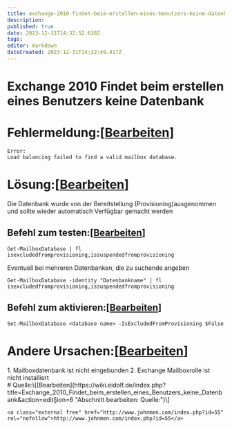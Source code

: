 ```yaml
---
title: exchange-2010-findet-beim-erstellen-eines-benutzers-keine-datenbank
description: 
published: true
date: 2023-12-31T14:32:52.638Z
tags: 
editor: markdown
dateCreated: 2023-12-31T14:32:49.417Z
---
```


# Exchange 2010 Findet beim erstellen eines Benutzers keine Datenbank

# <span class="mw-headline" id="bkmrk-fehlermeldung%3A">Fehlermeldung:</span><span class="mw-editsection"><span class="mw-editsection-bracket">\[</span>[Bearbeiten](https://wiki.eidolf.de/index.php?title=Exchange_2010_Findet_beim_erstellen_eines_Benutzers_keine_Datenbank&action=edit&section=1 "Abschnitt bearbeiten: Fehlermeldung:")<span class="mw-editsection-bracket">\]</span></span>

```
Error:
Load balancing failed to find a valid mailbox database.
```

# <span id="bkmrk-"></span><span class="mw-headline" id="bkmrk-l%C3%B6sung%3A">Lösung:</span><span class="mw-editsection"><span class="mw-editsection-bracket">\[</span>[Bearbeiten](https://wiki.eidolf.de/index.php?title=Exchange_2010_Findet_beim_erstellen_eines_Benutzers_keine_Datenbank&action=edit&section=2 "Abschnitt bearbeiten: Lösung:")<span class="mw-editsection-bracket">\]</span></span>

Die Datenbank wurde von der Bereitstellung (Provisioning)ausgenommen und sollte wieder automatisch Verfügbar gemacht werden

## <span class="mw-headline" id="bkmrk-befehl-zum-testen%3A">Befehl zum testen:</span><span class="mw-editsection"><span class="mw-editsection-bracket">\[</span>[Bearbeiten](https://wiki.eidolf.de/index.php?title=Exchange_2010_Findet_beim_erstellen_eines_Benutzers_keine_Datenbank&action=edit&section=3 "Abschnitt bearbeiten: Befehl zum testen:")<span class="mw-editsection-bracket">\]</span></span>

```
Get-MailboxDatabase | fl isexcludedfromprovisioning,issuspendedfromprovisioning
```

Eventuell bei mehreren Datenbanken, die zu suchende angeben

```
Get-MailboxDatabase -identity "Datenbankname" | fl isexcludedfromprovisioning,issuspendedfromprovisioning 
```

## <span class="mw-headline" id="bkmrk-befehl-zum-aktiviere-1">Befehl zum aktivieren:</span><span class="mw-editsection"><span class="mw-editsection-bracket">\[</span>[Bearbeiten](https://wiki.eidolf.de/index.php?title=Exchange_2010_Findet_beim_erstellen_eines_Benutzers_keine_Datenbank&action=edit&section=4 "Abschnitt bearbeiten: Befehl zum aktivieren:")<span class="mw-editsection-bracket">\]</span></span>

```
Set-MailboxDatabase <database name> -IsExcludedFromProvisioning $False
```

# <span class="mw-headline" id="bkmrk-andere-ursachen%3A">Andere Ursachen:</span><span class="mw-editsection"><span class="mw-editsection-bracket">\[</span>[Bearbeiten](https://wiki.eidolf.de/index.php?title=Exchange_2010_Findet_beim_erstellen_eines_Benutzers_keine_Datenbank&action=edit&section=5 "Abschnitt bearbeiten: Andere Ursachen:")<span class="mw-editsection-bracket">\]</span></span>

<div class="vector-body" id="bkmrk-mailboxdatenbank-ist"><div class="mw-body-content mw-content-ltr" dir="ltr" lang="de"><div class="mw-parser-output">1. Mailboxdatenbank ist nicht eingebunden
2. Exchange Mailboxrolle ist nicht installiert

</div></div></div># <span class="mw-headline" id="bkmrk-quelle%3A">Quelle:</span><span class="mw-editsection"><span class="mw-editsection-bracket">\[</span>[Bearbeiten](https://wiki.eidolf.de/index.php?title=Exchange_2010_Findet_beim_erstellen_eines_Benutzers_keine_Datenbank&action=edit&section=6 "Abschnitt bearbeiten: Quelle:")<span class="mw-editsection-bracket">\]</span></span>

```
<a class="external free" href="http://www.johnmen.com/index.php?id=55" rel="nofollow">http://www.johnmen.com/index.php?id=55</a>
```